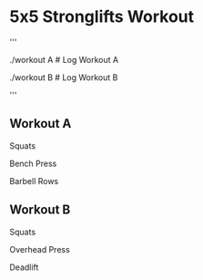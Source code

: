# 5x5 Stronglifts Workout 

'''

./workout A # Log Workout A

./workout B # Log Workout B

'''

## Workout A 
Squats 

Bench Press 

Barbell Rows

## Workout B
Squats

Overhead Press

Deadlift
